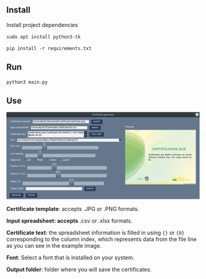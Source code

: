 ## Install

Install project dependencies

```
sudo apt install python3-tk
```

```
pip install -r requirements.txt
```

## Run

```
python3 main.py
```

## Use

![certificate generator photo](screenshot/screenshot.png)

**Certificate template**: accepts .JPG or .PNG formats.

**Input spreadsheet: accepts** .csv or .xlsx formats.

**Certificate text**: the spreadsheet information is filled in using `{}` or `{0}` corresponding to the column index, which represents data from the file line as you can see in the example image.

**Font**: Select a font that is installed on your system.

**Output folder**: folder where you will save the certificates.